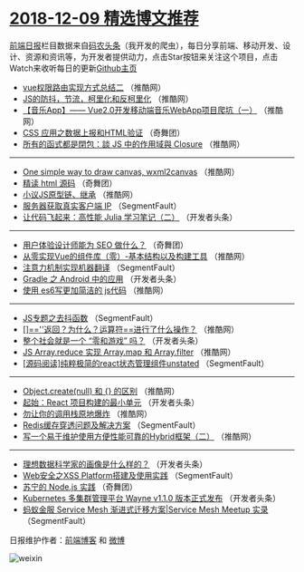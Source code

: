# [2018-12-09 精选博文推荐](http://hao.caibaojian.com/date/2018/12/09)

[前端日报](http://caibaojian.com/c/news)栏目数据来自[码农头条](http://hao.caibaojian.com/)（我开发的爬虫），每日分享前端、移动开发、设计、资源和资讯等，为开发者提供动力，点击Star按钮来关注这个项目，点击Watch来收听每日的更新[Github主页](https://github.com/kujian/frontendDaily)
* [vue权限路由实现方式总结二](http://hao.caibaojian.com/94122.html) （推酷网）
* [JS的防抖，节流，柯里化和反柯里化](http://hao.caibaojian.com/94128.html) （推酷网）
* [【音乐App】—— Vue2.0开发移动端音乐WebApp项目爬坑（一）](http://hao.caibaojian.com/94129.html) （推酷网）
* [CSS 应用之数据上报和HTML验证](http://hao.caibaojian.com/94147.html) （奇舞团）
* [所有的函式都是閉包：談 JS 中的作用域與 Closure](http://hao.caibaojian.com/94121.html) （推酷网）

***
* [One simple way to draw canvas, wxml2canvas](http://hao.caibaojian.com/94123.html) （推酷网）
* [精读 html 源码](http://hao.caibaojian.com/94145.html) （奇舞团）
* [小议JS原型链、继承](http://hao.caibaojian.com/94114.html) （推酷网）
* [服务器获取真实客户端 IP](http://hao.caibaojian.com/94087.html) （SegmentFault）
* [让代码飞起来：高性能 Julia 学习笔记（二）](http://hao.caibaojian.com/94098.html) （开发者头条）

***
* [用户体验设计师能为 SEO 做什么？](http://hao.caibaojian.com/94146.html) （奇舞团）
* [从零实现Vue的组件库（零）-基本结构以及构建工具](http://hao.caibaojian.com/94115.html) （推酷网）
* [注意力机制实现机器翻译](http://hao.caibaojian.com/94088.html) （SegmentFault）
* [Gradle 之 Android 中的应用](http://hao.caibaojian.com/94099.html) （开发者头条）
* [使用 es6写更加简洁的 js代码](http://hao.caibaojian.com/94116.html) （推酷网）

***
* [JS专题之去抖函数](http://hao.caibaojian.com/94089.html) （SegmentFault）
* [[]==&#039;&#039;返回？为什么？运算符==进行了什么操作？](http://hao.caibaojian.com/94130.html) （推酷网）
* [整个社会就是一个 “零和游戏” 吗？](http://hao.caibaojian.com/94100.html) （开发者头条）
* [JS Array.reduce 实现 Array.map 和 Array.filter](http://hao.caibaojian.com/94117.html) （推酷网）
* [[源码阅读]纯粹极简的react状态管理组件unstated](http://hao.caibaojian.com/94090.html) （SegmentFault）

***
* [Object.create(null) 和 {} 的区别](http://hao.caibaojian.com/94131.html) （推酷网）
* [起始：React 项目构建的最小单元](http://hao.caibaojian.com/94101.html) （开发者头条）
* [勿让你的调用栈原地爆炸](http://hao.caibaojian.com/94118.html) （推酷网）
* [Redis缓存穿透问题及解决方案](http://hao.caibaojian.com/94091.html) （SegmentFault）
* [写一个易于维护使用方便性能可靠的Hybrid框架（二）](http://hao.caibaojian.com/94132.html) （推酷网）

***
* [理想数据科学家的画像是什么样的？](http://hao.caibaojian.com/94102.html) （开发者头条）
* [Web安全之XSS Platform搭建及使用实践](http://hao.caibaojian.com/94092.html) （SegmentFault）
* [苏宁的 Node.js 实践](http://hao.caibaojian.com/94140.html) （奇舞团）
* [Kubernetes 多集群管理平台 Wayne v1.1.0 版本正式发布](http://hao.caibaojian.com/94103.html) （开发者头条）
* [蚂蚁金服 Service Mesh 渐进式迁移方案|Service Mesh Meetup 实录](http://hao.caibaojian.com/94093.html) （SegmentFault）

日报维护作者：[前端博客](http://caibaojian.com/) 和 [微博](http://caibaojian.com/go/weibo)

![weixin](https://user-images.githubusercontent.com/3055447/38468989-651132ac-3b80-11e8-8e6b-15122322a9d7.png)